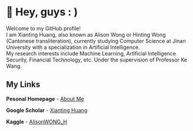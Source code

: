 
# :star2: Hey, guys : )

Welcome to my GitHub profile!   
I am Xianting Huang, also known as Alison Wong or Hinting Wong (Cantonese transliteration), currently studying Computer Science at Jinan University with a specialization in Artificial Intelligence.   
My research interests include Machine Learning, Artificial Intelligence Security, Financial Technology, etc. Under the supervision of Professor Ke Wang.

## My Links
**Pesonal Homepage** - [About Me](https://alisonwwwong.github.io/AlisonWWWong//)

**Google Scholar** -  [Xianting Huang](https://scholar.google.com/citations?user=Vamhs-sAAAAJ&hl=en&oi=sra)

**Kaggle** - [AlisonWONG_H](https://www.kaggle.com/sinakaggler)
